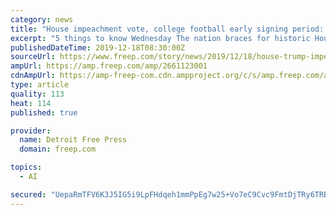 ```yaml
---
category: news
title: "House impeachment vote, college football early signing period: 5 things to know Wednesday"
excerpt: "5 things to know Wednesday The nation braces for historic House impeachment vote, College Football's Early Signing Period begins and more things to start your Wednesday right. Check out this story on Freep.com: https://www.usatoday.com/story/news/2019/12/18/house-trump-impeachment-vote-christmas-shopping-college-football/2661123001/ A House ..."
publishedDateTime: 2019-12-18T08:30:00Z
sourceUrl: https://www.freep.com/story/news/2019/12/18/house-trump-impeachment-vote-christmas-shopping-college-football/2661123001/
ampUrl: https://amp.freep.com/amp/2661123001
cdnAmpUrl: https://amp-freep-com.cdn.ampproject.org/c/s/amp.freep.com/amp/2661123001
type: article
quality: 113
heat: 114
published: true

provider:
  name: Detroit Free Press
  domain: freep.com

topics:
  - AI

secured: "UepaRmTFV6K3J5IG5i9LpFHdqeh1mmPpEg7w25+Vo7eC9Cvc9FmtDjTRy6TRBKwifDJ2mAZfRtAjzHs9XF/eVkdzDmMBGU9Kccn9TGQyQM1OFNh59y4ghC6Z5xJX7L63ZqKG0zkUNbbn1KX3vxMhZxDlBTbdtEVOg1QuP+bFNVgnoj6rifjSDosDSiEKK8Fbmdx+fEEldHMgMG66BZ360cRQsP8w6L6Z2qkLPlVbs5wrjIxzOcjXjfR8oRss2PRp7ZhSr0v7E3vlXNIFR6Efdg==;AKPPu2YqSF3tKlHi4VqBkw=="
---
```



